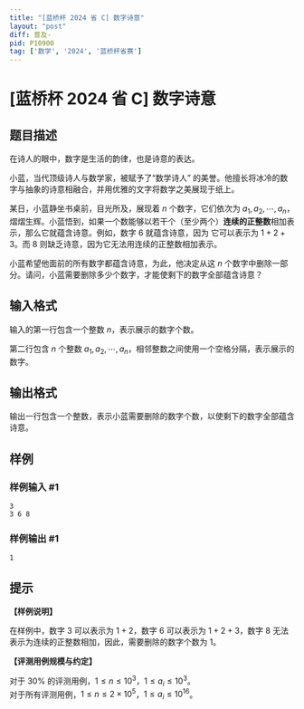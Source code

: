 ```yaml
---
title: "[蓝桥杯 2024 省 C] 数字诗意"
layout: "post"
diff: 普及-
pid: P10900
tag: ['数学', '2024', '蓝桥杯省赛']
---
```

# [蓝桥杯 2024 省 C] 数字诗意
## 题目描述

在诗人的眼中，数字是生活的韵律，也是诗意的表达。

小蓝，当代顶级诗人与数学家，被赋予了“数学诗人” 的美誉。他擅长将冰冷的数字与抽象的诗意相融合，并用优雅的文字将数学之美展现于纸上。

某日，小蓝静坐书桌前，目光所及，展现着 $n$ 个数字，它们依次为 $a_1, a_2, \cdots, a_n$，熠熠生辉。小蓝悟到，如果一个数能够以若干个（至少两个）**连续的正整数**相加表示，那么它就蕴含诗意。例如，数字 $6$ 就蕴含诗意，因为
它可以表示为 $1 + 2 + 3$。而 $8$ 则缺乏诗意，因为它无法用连续的正整数相加表示。

小蓝希望他面前的所有数字都蕴含诗意，为此，他决定从这 $n$ 个数字中删除一部分。请问，小蓝需要删除多少个数字，才能使剩下的数字全部蕴含诗意？
## 输入格式

输入的第一行包含一个整数 $n$，表示展示的数字个数。

第二行包含 $n$ 个整数 $a_1, a_2, \cdots, a_n$，相邻整数之间使用一个空格分隔，表示展示的数字。
## 输出格式

输出一行包含一个整数，表示小蓝需要删除的数字个数，以使剩下的数字全部蕴含诗意。
## 样例

### 样例输入 #1
```
3
3 6 8
```
### 样例输出 #1
```
1
```
## 提示

**【样例说明】**

在样例中，数字 $3$ 可以表示为 $1 + 2$，数字 $6$ 可以表示为 $1 + 2 + 3$，数字 $8$ 无法表示为连续的正整数相加，因此，需要删除的数字个数为 $1$。

**【评测用例规模与约定】**

对于 $30\%$ 的评测用例，$1 \le n \le 10^3$，$1 \le a_i \le 10^3$。  
对于所有评测用例，$1 \le n \le 2 \times 10^5$，$1 \le a_i \le 10^{16}$。
